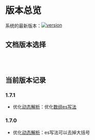 # 版本总览

<div style="margin: 5px 0 0 0; font-size: 14px; min-height: 24px;">
  <span style="vertical-align: top;">系统的最新版本：</span><a href="https://www.npmjs.com/package/vue-easy-form" target="_blank"><img src="https://img.shields.io/npm/v/vue-easy-form.svg" alt="version"></a>
</div>

## 文档版本选择
<div style="margin: 10px 0; min-height: 34px;">
<ClientOnly>
  <version-select></version-select>
</ClientOnly>
</div>

## 当前版本记录

### 1.7.1
- 优化[动态解析](../base/parse.md)：优化[数组es写法](../base/array.md#数组es写法)

### 1.7.0
- 优化[动态解析](../base/parse.md)：es写法可以去掉大括号



